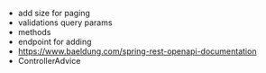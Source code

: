 - add size for paging
- validations query params
- methods
- endpoint for adding
- https://www.baeldung.com/spring-rest-openapi-documentation
- ControllerAdvice